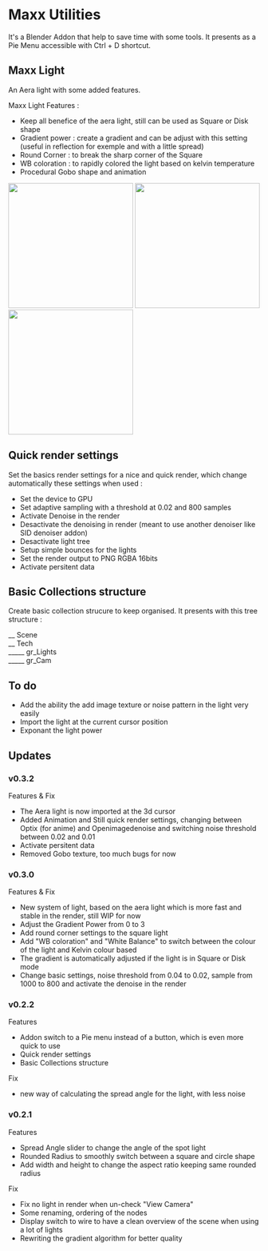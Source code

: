 # Maxx Utilities

It's a Blender Addon that help to save time with some tools. It presents as a Pie Menu accessible with Ctrl + D shortcut.

## Maxx Light

An Aera light with some added features.

Maxx Light Features :

  - Keep all benefice of the aera light, still can be used as Square or Disk shape
  - Gradient power : create a gradient and can be adjust with this setting (useful in reflection for exemple and with a little spread)
  - Round Corner : to break the sharp corner of the Square
  - WB coloration : to rapidly colored the light based on kelvin temperature
  - Procedural Gobo shape and animation

<img src="https://github.com/xamenzie/Maxx-Utilities/assets/50946132/d1a1adcb-d02b-4441-824e-1f98978f3fd5)" width="250" height="250"/> <img src="https://github.com/xamenzie/Maxx-Utilities/assets/50946132/cc348784-4695-470a-86e4-492ea0c11ce7" width="250" height="250"/> <img src="https://github.com/user-attachments/assets/aced172c-b218-4d5e-b94e-ef78f9d379c7" width="250" height="250"/>

## Quick render settings

Set the basics render settings for a nice and quick render, which change automatically these settings when used :

  - Set the device to GPU
  - Set adaptive sampling with a threshold at 0.02 and 800 samples
  - Activate Denoise in the render
  - Desactivate the denoising in render (meant to use another denoiser like SID denoiser addon)
  - Desactivate light tree
  - Setup simple bounces for the lights
  - Set the render output to PNG RGBA 16bits
  - Activate persitent data

## Basic Collections structure

Create basic collection strucure to keep organised. It presents with this tree structure :

__ Scene<br>
__ Tech<br>
_____ gr_Lights<br>
_____ gr_Cam<br>

## To do

  - Add the ability the add image texture or noise pattern in the light very easily
  - Import the light at the current cursor position
  - Exponant the light power

## Updates

### v0.3.2

  Features & Fix

  - The Aera light is now imported at the 3d cursor
  - Added Animation and Still quick render settings, changing between Optix (for anime) and Openimagedenoise and switching noise threshold between 0.02 and 0.01
  - Activate persitent data
  - Removed Gobo texture, too much bugs for now

### v0.3.0

  Features & Fix

  - New system of light, based on the aera light which is more fast and stable in the render, still WIP for now
  - Adjust the Gradient Power from 0 to 3
  - Add round corner settings to the square light
  - Add "WB coloration" and "White Balance" to switch between the colour of the light and Kelvin colour based
  - The gradient is automatically adjusted if the light is in Square or Disk mode
  - Change basic settings, noise threshold from 0.04 to 0.02, sample from 1000 to 800 and activate the denoise in the render

### v0.2.2

  Features

  - Addon switch to a Pie menu instead of a button, which is even more quick to use
  - Quick render settings
  - Basic Collections structure

  Fix

  - new way of calculating the spread angle for the light, with less noise

### v0.2.1

  Features
  
  - Spread Angle slider to change the angle of the spot light
  - Rounded Radius to smoothly switch between a square and circle shape
  - Add width and height to change the aspect ratio keeping same rounded radius
  
  Fix
  
  - Fix no light in render when un-check "View Camera"
  - Some renaming, ordering of the nodes
  - Display switch to wire to have a clean overview of the scene when using a lot of lights
  - Rewriting the gradient algorithm for better quality

